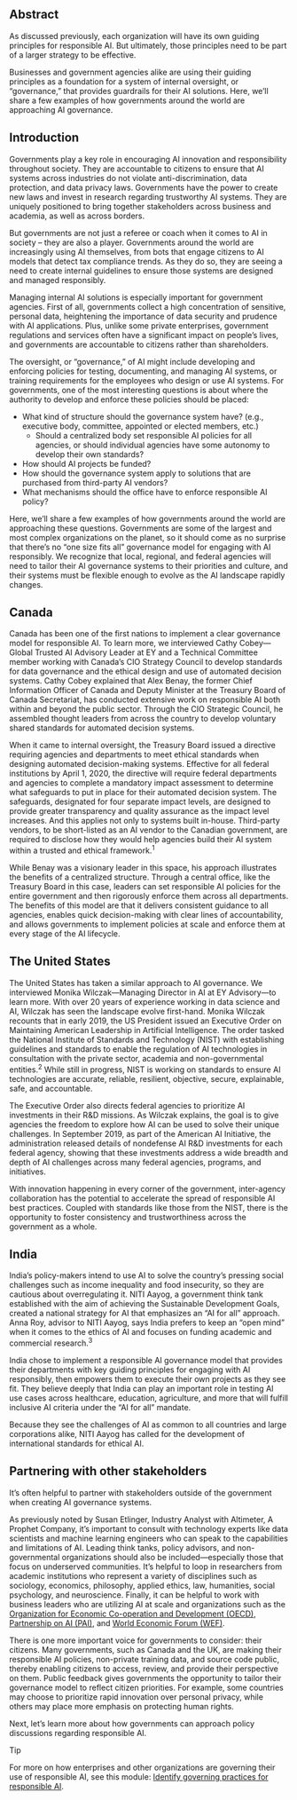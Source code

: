 ## Abstract

As discussed previously, each organization will have its own guiding principles for responsible AI. But ultimately, those principles need to be part of a larger strategy to be effective.

Businesses and government agencies alike are using their guiding principles as a foundation for a system of internal oversight, or “governance,” that provides guardrails for their AI solutions. Here, we’ll share a few examples of how governments around the world are approaching AI governance.

## Introduction

Governments play a key role in encouraging AI innovation and responsibility throughout society. They are accountable to citizens to ensure that AI systems across industries do not violate anti-discrimination, data protection, and data privacy laws. Governments have the power to create new laws and invest in research regarding trustworthy AI systems. They are uniquely positioned to bring together stakeholders across business and academia, as well as across borders.

But governments are not just a referee or coach when it comes to AI in society – they are also a player. Governments around the world are increasingly using AI themselves, from bots that engage citizens to AI models that detect tax compliance trends. As they do so, they are seeing a need to create internal guidelines to ensure those systems are designed and managed responsibly.

Managing internal AI solutions is especially important for government agencies. First of all, governments collect a high concentration of sensitive, personal data, heightening the importance of data security and prudence with AI applications. Plus, unlike some private enterprises, government regulations and services often have a significant impact on people’s lives, and governments are accountable to citizens rather than shareholders.

The oversight, or “governance,” of AI might include developing and enforcing policies for testing, documenting, and managing AI systems, or training requirements for the employees who design or use AI systems. For governments, one of the most interesting questions is about where the authority to develop and enforce these policies should be placed:

* What kind of structure should the governance system have? (e.g., executive body, committee, appointed or elected members, etc.)
  * Should a centralized body set responsible AI policies for all agencies, or should individual agencies have some autonomy to develop their own standards?
* How should AI projects be funded?
* How should the governance system apply to solutions that are purchased from third-party AI vendors?
* What mechanisms should the office have to enforce responsible AI policy?

Here, we’ll share a few examples of how governments around the world are approaching these questions. Governments are some of the largest and most complex organizations on the planet, so it should come as no surprise that there’s no “one size fits all” governance model for engaging with AI responsibly. We recognize that local, regional, and federal agencies will need to tailor their AI governance systems to their priorities and culture, and their systems must be flexible enough to evolve as the AI landscape rapidly changes.

## Canada

Canada has been one of the first nations to implement a clear governance model for responsible AI. To learn more, we interviewed Cathy Cobey—Global Trusted AI Advisory Leader at EY and a Technical Committee member working with Canada’s CIO Strategy Council to develop standards for data governance and the ethical design and use of automated decision systems. Cathy Cobey explained that Alex Benay, the former Chief Information Officer of Canada and Deputy Minister at the Treasury Board of Canada Secretariat, has conducted extensive work on responsible AI both within and beyond the public sector. Through the CIO Strategic Council, he assembled thought leaders from across the country to develop voluntary shared standards for automated decision systems.

When it came to internal oversight, the Treasury Board issued a directive requiring agencies and departments to meet ethical standards when designing automated decision-making systems. Effective for all federal institutions by April 1, 2020, the directive will require federal departments and agencies to complete a mandatory impact assessment to determine what safeguards to put in place for their automated decision system. The safeguards, designated for four separate impact levels, are designed to provide greater transparency and quality assurance as the impact level increases. And this applies not only to systems built in-house. Third-party vendors, to be short-listed as an AI vendor to the Canadian government, are required to disclose how they would help agencies build their AI system within a trusted and ethical framework.<sup>1</sup>

While Benay was a visionary leader in this space, his approach illustrates the benefits of a centralized structure. Through a central office, like the Treasury Board in this case, leaders can set responsible AI policies for the entire government and then rigorously enforce them across all departments. The benefits of this model are that it delivers consistent guidance to all agencies, enables quick decision-making with clear lines of accountability, and allows governments to implement policies at scale and enforce them at every stage of the AI lifecycle.

## The United States

The United States has taken a similar approach to AI governance. We interviewed Monika Wilczak—Managing Director in AI at EY Advisory—to learn more. With over 20 years of experience working in data science and AI, Wilczak has seen the landscape evolve first-hand. Monika Wilczak recounts that in early 2019, the US President issued an Executive Order on Maintaining American Leadership in Artificial Intelligence. The order tasked the National Institute of Standards and Technology (NIST) with establishing guidelines and standards to enable the regulation of AI technologies in consultation with the private sector, academia and non-governmental entities.<sup>2</sup> While still in progress, NIST is working on standards to ensure AI technologies are accurate, reliable, resilient, objective, secure, explainable, safe, and accountable.

The Executive Order also directs federal agencies to prioritize AI investments in their R&D missions. As Wilczak explains, the goal is to give agencies the freedom to explore how AI can be used to solve their unique challenges. In September 2019, as part of the American AI Initiative, the administration released details of nondefense AI R&D investments for each federal agency, showing that these investments address a wide breadth and depth of AI challenges across many federal agencies, programs, and initiatives.

With innovation happening in every corner of the government, inter-agency collaboration has the potential to accelerate the spread of responsible AI best practices. Coupled with standards like those from the NIST, there is the opportunity to foster consistency and trustworthiness across the government as a whole.

## India

India’s policy-makers intend to use AI to solve the country’s pressing social challenges such as income inequality and food insecurity, so they are cautious about overregulating it. NITI Aayog, a government think tank established with the aim of achieving the Sustainable Development Goals, created a national strategy for AI that emphasizes an “AI for all” approach. Anna Roy, advisor to NITI Aayog, says India prefers to keep an “open mind” when it comes to the ethics of AI and focuses on funding academic and commercial research.<sup>3</sup>

India chose to implement a responsible AI governance model that provides their departments with key guiding principles for engaging with AI responsibly, then empowers them to execute their own projects as they see fit. They believe deeply that India can play an important role in testing AI use cases across healthcare, education, agriculture, and more that will fulfill inclusive AI criteria under the “AI for all” mandate.

Because they see the challenges of AI as common to all countries and large corporations alike, NITI Aayog has called for the development of international standards for ethical AI.

## Partnering with other stakeholders

It’s often helpful to partner with stakeholders outside of the government when creating AI governance systems.

As previously noted by Susan Etlinger, Industry Analyst with Altimeter, A Prophet Company, it’s important to consult with technology experts like data scientists and machine learning engineers who can speak to the capabilities and limitations of AI. Leading think tanks, policy advisors, and non-governmental organizations should also be included—especially those that focus on underserved communities. It’s helpful to loop in researchers from academic institutions who represent a variety of disciplines such as sociology, economics, philosophy, applied ethics, law, humanities, social psychology, and neuroscience. Finally, it can be helpful to work with business leaders who are utilizing AI at scale and organizations such as the [Organization for Economic Co-operation and Development (OECD)](https://www.oecd.org), [Partnership on AI (PAI)](https://www.partnershiponai.org), and [World Economic Forum (WEF)](https://www.weforum.org).

There is one more important voice for governments to consider: their citizens. Many governments, such as Canada and the UK, are making their responsible AI policies, non-private training data, and source code public, thereby enabling citizens to access, review, and provide their perspective on them. Public feedback gives governments the opportunity to tailor their governance model to reflect citizen priorities. For example, some countries may choose to prioritize rapid innovation over personal privacy, while others may place more emphasis on protecting human rights.

Next, let’s learn more about how governments can approach policy discussions regarding responsible AI.

> [!TIP]
> For more on how enterprises and other organizations are governing their use of responsible AI, see this module: [Identify governing practices for responsible AI](https://docs.microsoft.com/learn/modules/responsible-ai-governing-practices/index).
